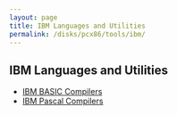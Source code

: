 ```yaml
---
layout: page
title: IBM Languages and Utilities 
permalink: /disks/pcx86/tools/ibm/
---
```


IBM Languages and Utilities
---------------------------

* [IBM BASIC Compilers](/disks/pcx86/tools/ibm/bascom/)
* [IBM Pascal Compilers](/disks/pcx86/tools/ibm/pascal/)

